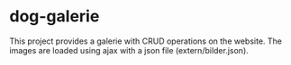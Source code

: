# dog-galerie
This project provides a galerie with CRUD operations on the website.
The images are loaded using ajax with a json file (extern/bilder.json).
